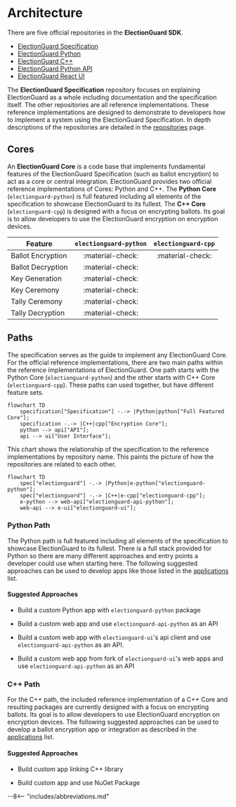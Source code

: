 # Architecture

There are five official repositories in the **ElectionGuard SDK**.

- [ElectionGuard Specification][election-guard-specification]
- [ElectionGuard Python][election-guard-python-source]
- [ElectionGuard C++][election-guard-cpp-source-code]
- [ElectionGuard Python API][election-guard-web-api-source]
- [ElectionGuard React UI][election-guard-ui-source]

The **ElectionGuard Specification** repository focuses on explaining ElectionGuard as a whole including documentation and the specification itself. The other repositories are all reference implementations. These reference implementations are designed to demonstrate to developers how to implement a system using the ElectionGuard Specification. In depth descriptions of the repositories are detailed in the [repositories][repositories] page.

## Cores

An **ElectionGuard Core** is a code base that implements fundamental features of the ElectionGuard Specification (such as ballot encryption) to act as a core or central integration. ElectionGuard provides two official reference implementations of Cores: Python and C++. The **Python Core** (`electionguard-python`) is full featured including all elements of the specification to showcase ElectionGuard to its fullest. The **C++ Core** (`electionguard-cpp`) is designed with a focus on encrypting ballots. Its goal is to allow developers to use the ElectionGuard encryption on encryption devices.

| Feature           | `electionguard-python` |  `electionguard-cpp` |
| ----------------- | :--------------------: | :------------------: |
| Ballot Encryption | :material-check:       | :material-check:     |
| Ballot Decryption | :material-check:       |                      |
| Key Generation    | :material-check:       |                      |
| Key Ceremony      | :material-check:       |                      |
| Tally Ceremony    | :material-check:       |                      |
| Tally Decryption  | :material-check:       |                      |

## Paths

The specification serves as the guide to implement any ElectionGuard Core. For the official reference implementations, there are two main paths within the reference implementations of ElectionGuard. One path starts with the Python Core (`electionguard-python`) and the other starts with C++ Core (`electionguard-cpp`). These paths can used together, but have different feature sets.

```mermaid
flowchart TD
    specification["Specification"] -.-> |Python|python["Full Featured Core"];
    specification -.-> |C++|cpp["Encryption Core"];
    python --> api["API"];
    api --> ui["User Interface"];
```

This chart shows the relationship of the specification to the reference implementations by repository name. This paints the picture of how the repositories are related to each other.  

```mermaid
flowchart TD
    spec["electionguard"] -.-> |Python|e-python["electionguard-python"];
    spec["electionguard"] -.-> |C++|e-cpp["electionguard-cpp"];
    e-python --> web-api["electionguard-api-python"];
    web-api --> e-ui["electionguard-ui"];
```


### Python Path

The Python path is full featured including all elements of the specification to showcase ElectionGuard to its fullest. There is a full stack provided for Python so there are many different approaches and entry points a developer could use when starting here. The following suggested approaches can be used to develop apps like those listed in the [applications][application-paths] list.

#### Suggested Approaches

- Build a custom Python app with `electionguard-python` package

- Build a custom web app and use `electionguard-api-python` as an API

- Build a custom web app with `electionguard-ui`'s api client and use `electionguard-api-python` as an API.

- Build a custom web app from fork of `electionguard-ui`'s web apps and use `electionguard-api-python` as an API

### C++ Path

For the C++ path, the included reference implementation of a C++ Core and resulting packages are currently designed with a focus on encrypting ballots. Its goal is to allow developers to use ElectionGuard encryption on encryption devices. The following suggested approaches can be used to develop a ballot encryption app or integration as described in the [applications][application-encryption] list.

#### Suggested Approaches

- Build custom app linking C++ library

- Build custom app and use NuGet Package


[repositories]: ../Repositories
[application-paths]: ../Applications/#paths
[application-encryption]: ../Applications/#ballot-encryption
[election-guard-specification]: https://github.com/microsoft/electionguard "Election Guard Github"
[election-guard-python-source]: https://github.com/microsoft/electionguard-python "Election Guard Python source code"
[election-guard-cpp-source-code]: https://github.com/microsoft/electionguard-cpp/ "Election Guard C++ source code"
[election-guard-web-api-source]: https://github.com/microsoft/electionguard-api-python "Election Guard Web API source code"
[election-guard-ui-source]: https://github.com/microsoft/electionguard-ui "Election Guard UI source code"

--8<-- "includes/abbreviations.md"
